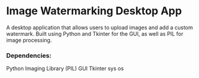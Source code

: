 # Image Watermarking Desktop App
A desktop application that allows users to upload images and add a custom watermark.
Built using Python and Tkinter for the GUI, as well as PIL for image processing.

### Dependencies:

Python Imaging Library (PIL)
GUI Tkinter
sys
os
